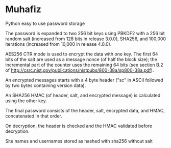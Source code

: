 # Muhafiz
Python easy to use password storage


The password is expanded to two 256 bit keys using PBKDF2 with a 256 bit random salt (increased from 128 bits in release 3.0.0), SHA256, and 100,000 iterations (increased from 10,000 in release 4.0.0).

AES256 CTR mode is used to encrypt the data with one key. The first 64 bits of the salt are used as a message nonce (of half the block size); the incremental part of the counter uses the remaining 64 bits (see section B.2 of http://csrc.nist.gov/publications/nistpubs/800-38a/sp800-38a.pdf).

An encrypted messages starts with a 4 byte header ("sc" in ASCII followed by two bytes containing version data).

An SHA256 HMAC (of header, salt, and encrypted message) is calculated using the other key.

The final password consists of the header, salt, encrypted data, and HMAC, concatenated in that order.

On decryption, the header is checked and the HMAC validated before decryption.

Site names and usernames stored as hashed with sha256 without salt
